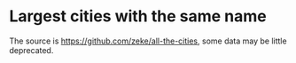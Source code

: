 # Largest cities with the same name

The source is https://github.com/zeke/all-the-cities, some data may be little deprecated.
